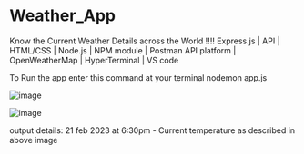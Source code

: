 # Weather_App
Know the Current Weather Details across the World !!!!   Express.js |  API | HTML/CSS |  Node.js | NPM module | Postman API platform | OpenWeatherMap | HyperTerminal | VS code  

To Run the app enter this command at your terminal nodemon app.js

![image](https://user-images.githubusercontent.com/109617585/220505245-54ccd1a1-7ff0-44ce-ba2a-d973f9abbf28.png)

![image](https://user-images.githubusercontent.com/109617585/220505658-7079fad2-2959-4ef1-bb04-7e6cc775c433.png)
 
 output details: 21 feb 2023 at 6:30pm - Current temperature as described in above image

